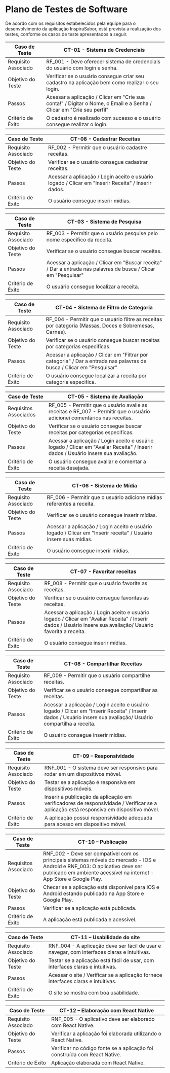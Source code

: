 # Plano de Testes de Software

De acordo com os requisitos estabelecidos pela equipe para o desenvolvimento da aplicação InspiraSabor, está prevista a realização dos testes, conforme os casos de teste apresentados a seguir.
 
| **Caso de Teste** | **CT-01 - Sistema de Credenciais** |
|---|---|
|	Requisito Associado 	| RF_001 - Deve oferecer sistema de credenciais do usuário com login e senha. |
| Objetivo do Teste 	| Verificar se o usuário consegue criar seu cadastro na aplicação bem como realizar o seu login. |
| Passos 	| Acessar a aplicação / Clicar em "Crie sua conta!" / Digitar o Nome, o Email e a Senha / Clicar em "Crie seu perfil"  |
|Critério de Êxito | O cadastro é realizado com sucesso e o usuário consegue realizar o login. |

| **Caso de Teste** | **CT-08 - Cadastrar Receitas** |
|---|---|
|	Requisito Associado 	| RF_002 - Permitir que o usuário cadastre receitas. |
| Objetivo do Teste 	| Verificar se o usuário consegue cadastrar  receitas. |
| Passos 	| Acessar a aplicação / Login aceito e usuário logado / Clicar em "Inserir Receita" / Inserir dados. 
|Critério de Êxito | O usuário consegue inserir mídias. |

| **Caso de Teste** | **CT-03 - Sistema de Pesquisa** |
|---|---|
|	Requisito Associado 	| RF_003 - Permitir que o usuário pesquise pelo nome específico da receita. |
| Objetivo do Teste 	| Verificar se o usuário consegue buscar receitas. |
| Passos 	| Acessar a aplicação / Clicar em "Buscar receita" / Dar a entrada nas palavras de busca / Clicar em "Pesquisar"  |
|Critério de Êxito | O usuário consegue localizar a receita. |

| **Caso de Teste** | **CT-04 - Sistema de Filtro de Categoria** |
|---|---|
|	Requisito Associado 	| RF_004 - Permitir que o usuário filtre as receitas por categoria (Massas, Doces e Sobremesas, Carnes). |
| Objetivo do Teste 	| Verificar se o usuário consegue buscar receitas por categorias especifícas. |
| Passos 	| Acessar a aplicação / Clicar em "Filtrar por categoria" / Dar a entrada nas palavras de busca / Clicar em "Pesquisar"  |
|Critério de Êxito | O usuário consegue localizar a receita por categoria especifíca. |

| **Caso de Teste** | **CT-05 - Sistema de Avaliação** |
|---|---|
|	Requisitos Associados 	| RF_005 - Permitir que o usuário avalie as receitas e RF_007 - Permitir que o usuário adicionei comentários nas receitas. |
| Objetivo do Teste 	| Verificar se o usuário consegue buscar receitas por categorias especifícas. |
| Passos 	| Acessar a aplicação / Login aceito e usuário logado / Clicar em "Avaliar Receita" / Inserir dados / Usuário insere sua avaliação. |
|Critério de Êxito | O usuário consegue avaliar e comentar a receita desejada. |

| **Caso de Teste** | **CT-06 - Sistema de Mídia** |
|---|---|
|	Requisito Associado 	| RF_006 - Permitir que o usuário adicione mídias referentes a receita. |
| Objetivo do Teste 	| Verificar se o usuário consegue inserir mídias. |
| Passos 	| Acessar a aplicação / Login aceito e usuário logado / Clicar em "Inserir receita" / Usuário insere suas mídias. |
|Critério de Êxito | O usuário consegue inserir mídias. |

| **Caso de Teste** | **CT-07 - Favoritar receitas** |
|---|---|
|	Requisito Associado 	| RF_008 - Permitir que o usuário favorite as receitas. |
| Objetivo do Teste 	| Verificar se o usuário consegue favoritas as receitas. |
| Passos 	| Acessar a aplicação / Login aceito e usuário logado / Clicar em "Avaliar Receita" / Inserir dados / Usuário insere sua avaliação/ Usuário favorita a receita. |
|Critério de Êxito | O usuário consegue inserir mídias. |

| **Caso de Teste** | **CT-08 - Compartilhar Receitas** |
|---|---|
|	Requisito Associado 	| RF_009 - Permitir que o usuário compartilhe receitas. |
| Objetivo do Teste 	| Verificar se o usuário consegue compartilhar as receitas. |
| Passos 	| Acessar a aplicação / Login aceito e usuário logado / Clicar em "Inserir Receita" / Inserir dados / Usuário insere sua avaliação/ Usuário compartilha a receita. |
|Critério de Êxito | O usuário consegue inserir mídias. |

| **Caso de Teste** 	| **CT-09 – Responsividade**	|
|---|---|
|Requisito Associado | RNF_001	- O sistema deve ser responsivo para rodar em um dispositivos móvel. |
| Objetivo do Teste 	| Testar se a aplicação é responsiva em dispositivos móveis. |
| Passos 	|Inserir a publicação da aplicação em verificadores de responsividade / Verificar se a aplicação está responsiva em dispositivo móvel. |
|Critério de Êxito | A aplicação possui responsividade adequada para acesso em dispositivo móvel.|

| **Caso de Teste** 	| **CT-10 – Publicação**	|
|---|---|
|Requisitos Associado | RNF_002	- Deve ser compatível com os principais sistemas móveis do mercado - IOS e Android e RNF_003: O aplicativo deve ser publicado em ambiente acessível na internet - App Store e Google Play. |
| Objetivo do Teste 	| Checar se a aplicação está disponível para IOS e Android estando publicado na App Store e Google Play. |
| Passos 	| Verificar se a aplicação está publicada.  |
|Critério de Êxito | A aplicação está publicada e acessível.|

| **Caso de Teste** 	| **CT-11 – Usabilidade do site**	|
|---|---|
|Requisito Associado | RNF_004	- A aplicação deve ser fácil de usar e navegar, com interfaces claras e intuitivas. |
| Objetivo do Teste 	| Testar se a aplicação está fácil de usar, com interfaces claras e intuitivas. |
| Passos 	| Acessar o site / Verificar se a aplicação fornece interfaces claras e intuitivas.  |
|Critério de Êxito | O site se mostra com boa usabilidade.|

| **Caso de Teste** 	| **CT-12 – Elaboração com React Native**	|
|---|---|
|Requisito Associado | RNF_005	- O aplicativo deve ser elaborado com React Native. |
| Objetivo do Teste 	| Verificar a aplicação foi elaborada utilizando o React Native. |
| Passos 	| Verificar no código fonte se a aplicação foi construída com React Native. |
|Critério de Êxito | Aplicação elaborada com React Native.|
